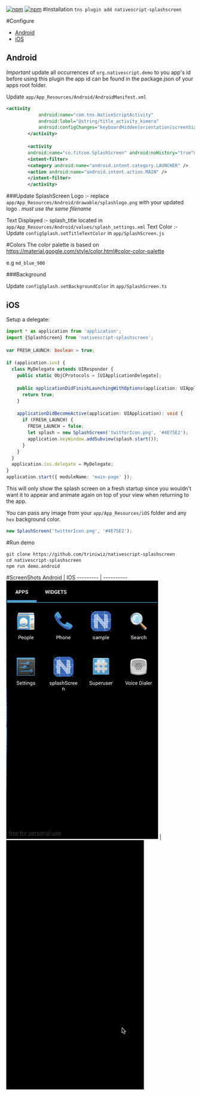 [![npm](https://img.shields.io/npm/v/nativescript-splashscreen.svg)](https://www.npmjs.com/package/nativescript-splashscreen)
[![npm](https://img.shields.io/npm/dt/nativescript-splashscreen.svg?label=npm%20downloads)](https://www.npmjs.com/package/nativescript-splashscreen)
#Installation
`tns plugin add nativescript-splashscreen`

#Configure

* [Android](#android)
* [iOS](#ios)

## Android
*Important* update all occurrences of `org.nativescript.demo` to you app's id before using this plugin the app id can be found in the package.json of your apps root folder.


Update `app/App_Resources/Android/AndroidManifest.xml`

```xml
<activity
			android:name="com.tns.NativeScriptActivity"
			android:label="@string/title_activity_kimera"
			android:configChanges="keyboardHidden|orientation|screenSize">
		</activity>

        <activity 
		android:name="co.fitcom.SplashScreen" android:noHistory="true">
		<intent-filter>
		<category android:name="android.intent.category.LAUNCHER" />
		<action android:name="android.intent.action.MAIN" />
		</intent-filter>
		</activity>
```


###Update SplashScreen
Logo :- replace `app/App_Resources/Android/drawable/splashlogo.png` with your updated logo . *must use the same filename*

Text Displayed :- splash_title located in `app/App_Resources/Android/values/splash_settings.xml`
Text Color :- Update `configSplash.setTitleTextColor` in `app/SplashScreen.js`

#Colors
The color palette is based on https://material.google.com/style/color.html#color-color-palette

e.g `md_blue_900`

###Background

Update `configSplash.setBackgroundColor` in `app/SplashScreen.ts`

## iOS

Setup a delegate:

```ts
import * as application from 'application';
import {SplashScreen} from 'nativescript-splashscreen';

var FRESH_LAUNCH: boolean = true;

if (application.ios) {
  class MyDelegate extends UIResponder {
    public static ObjCProtocols = [UIApplicationDelegate];
    
    public applicationDidFinishLaunchingWithOptions(application: UIApplication, launchOptions: NSDictionary): boolean {
      return true;
    }

    applicationDidBecomeActive(application: UIApplication): void {
      if (FRESH_LAUNCH) {
        FRESH_LAUNCH = false;
        let splash = new SplashScreen('twitterIcon.png', '#4E75E2');
        application.keyWindow.addSubview(splash.start());
      }
    }
  }
  application.ios.delegate = MyDelegate;
} 
application.start({ moduleName: 'main-page' });
```

This will only show the splash screen on a fresh startup since you wouldn't want it to appear and animate again on top of your view when returning to the app.

You can pass any image from your `app/App_Resources/iOS` folder and any `hex` background color.

```js
new SplashScreen('twitterIcon.png', '#4E75E2');
```


#Run demo

```
git clone https://github.com/triniwiz/nativescript-splashscreen
cd nativescript-splashscreen
npm run demo.android
```

#ScreenShots
Android | IOS
--------- | ----------
![ss](screenshots/ss.gif?raw=true) | ![splash](screenshots/splash.gif?raw=true)
